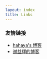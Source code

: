 ```yaml
---
layout: index
title: Links
---
```


<h3>友情链接</h3>
	<ul>
	<li><a href="http://hahaya.github.io" target="_blank">hahaya's 博客</a></li>
	<li><a href="http://yihui.name/cn" target="_blank">谢益辉的博客</li>
	</ul>

